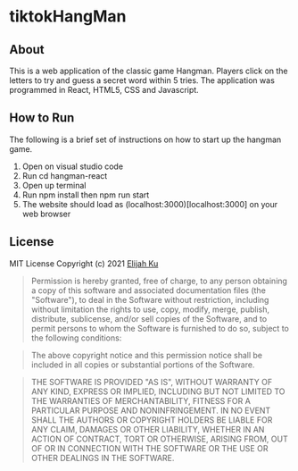 # tiktokHangMan
## About
This is a web application of the classic game Hangman. Players click on the letters to try and guess a secret word within 5 tries. The application was programmed in React, HTML5, CSS and Javascript.

## How to Run
The following is a brief set of instructions on how to start up the hangman game.
1. Open on visual studio code
2. Run cd hangman-react
3. Open up terminal 
4. Run npm install then npm run start 
5. The website should load as (localhost:3000)[localhost:3000] on your web browser

## License

MIT License
Copyright (c) 2021 [Elijah Ku](https://github.com/Zeli0) 

> Permission is hereby granted, free of charge, to any person obtaining a copy
> of this software and associated documentation files (the "Software"), to deal
> in the Software without restriction, including without limitation the rights
> to use, copy, modify, merge, publish, distribute, sublicense, and/or sell
> copies of the Software, and to permit persons to whom the Software is
> furnished to do so, subject to the following conditions:

> The above copyright notice and this permission notice shall be included in all
> copies or substantial portions of the Software.

> THE SOFTWARE IS PROVIDED "AS IS", WITHOUT WARRANTY OF ANY KIND, EXPRESS OR
> IMPLIED, INCLUDING BUT NOT LIMITED TO THE WARRANTIES OF MERCHANTABILITY,
> FITNESS FOR A PARTICULAR PURPOSE AND NONINFRINGEMENT. IN NO EVENT SHALL THE
> AUTHORS OR COPYRIGHT HOLDERS BE LIABLE FOR ANY CLAIM, DAMAGES OR OTHER
> LIABILITY, WHETHER IN AN ACTION OF CONTRACT, TORT OR OTHERWISE, ARISING FROM,
> OUT OF OR IN CONNECTION WITH THE SOFTWARE OR THE USE OR OTHER DEALINGS IN THE
> SOFTWARE.
